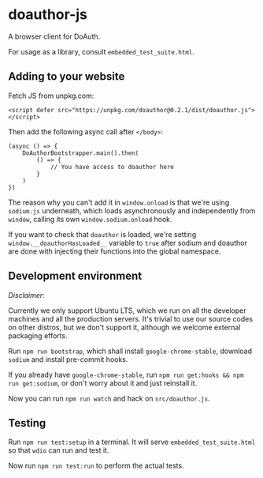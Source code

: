 # doauthor-js

A browser client for DoAuth.

For usage as a library, consult `embedded_test_suite.html`.

## Adding to your website

Fetch JS from unpkg.com:

```
<script defer src="https://unpkg.com/doauthor@0.2.1/dist/doauthor.js"></script>
```

Then add the following async call after `</body>`:

```
(async () => {
    DoAuthorBootstrapper.main().then(
        () => {
            // You have access to doauthor here
        }
    )
})
```

The reason why you can't add it in `window.onload` is that we're using `sodium.js` underneath, which loads asynchronously and independently from `window`, calling its own `window.sodium.onload` hook.

If you want to check that `doauthor` is loaded, we're setting `window.__doauthorHasLoaded__` variable to `true` after sodium and doauthor are done with injecting their functions into the global namespace.

## Development environment

*Disclaimer*:

Currently we only support Ubuntu LTS, which we run on all the developer machines and all the production servers.
It's trivial to use our source codes on other distros, but we don't support it, although we welcome external packaging efforts.

Run `npm run bootstrap`, which shall install `google-chrome-stable`, download `sodium` and install pre-commit hooks.

If you already have `google-chrome-stable`, run `npm run get:hooks && npm run get:sodium`, or don't worry about it and just reinstall it.

Now you can run `npm run watch` and hack on `src/doauthor.js`.

## Testing

Run `npm run test:setup` in a terminal. It will serve `embedded_test_suite.html` so that `wdio` can run and test it.

Now run `npm run test:run` to perform the actual tests.
